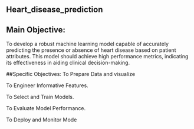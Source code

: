 ## Heart_disease_prediction

## Main Objective:
To develop a robust machine learning model capable of accurately predicting the presence or absence of heart disease based on patient attributes. This model should achieve high performance metrics, indicating its effectiveness in aiding clinical decision-making.

##Specific Objectives:
To Prepare Data and visualize

To Engineer Informative Features.

To Select and Train Models.

To Evaluate Model Performance.

To Deploy and Monitor Mode
